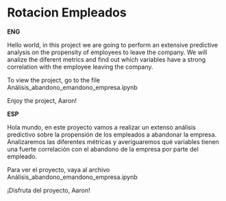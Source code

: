 # Rotacion Empleados
**ENG**

Hello world, in this project we are going to perform an extensive predictive analysis on the propensity of employees to leave the company.
We will analize the diferent metrics and find out which variables have a strong correlation with the employee leaving the company.

To view the project, go to the file Análisis_abandono_emandono_empresa.ipynb

Enjoy the project, Aaron!

**ESP**

Hola mundo, en este proyecto vamos a realizar un extenso análisis predictivo sobre la propensión de los empleados a abandonar la empresa.
Analizaremos las diferentes métricas y averiguaremos qué variables tienen una fuerte correlación con el abandono de la empresa por parte del empleado.

Para ver el proyecto, vaya al archivo Análisis_abandono_emandono_empresa.ipynb

¡Disfruta del proyecto, Aaron!
